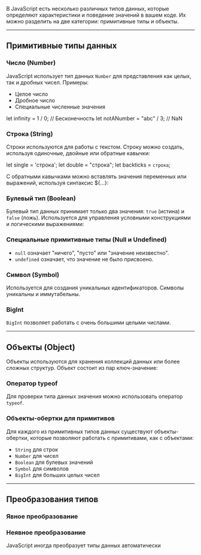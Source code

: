 В JavaScript есть несколько различных типов данных, которые определяют характеристики и поведение значений в вашем коде. 
Их можно разделить на две категории: примитивные типы и объекты.

---

## Примитивные типы данных

### Число (Number)

JavaScript использует тип данных `Number` для представления как целых, так и дробных чисел. Примеры:
- Целое число
- Дробное число
- Специальные численные значения

let infinity = 1 / 0; // Бесконечность
let notANumber = "abc" / 3; // NaN

### Строка (String)

Строки используются для работы с текстом. Строку можно создать, используя одиночные, двойные или обратные кавычки:

let single = 'строка';
let double = "строка";
let backticks = `строка`;

С обратными кавычками можно вставлять значения переменных или выражений, используя синтаксис ${...}:

### Булевый тип (Boolean)

Булевый тип данных принимает только два значения: `true` (истина) и `false` (ложь). Используется для управления 
условными конструкциями и логическими выражениями:

### Специальные примитивные типы (Null и Undefined)

- `null` означает "ничего", "пусто" или "значение неизвестно".
- `undefined` означает, что значение не было присвоено.

### Символ (Symbol)

Используется для создания уникальных идентификаторов. Символы уникальны и иммутабельны.

### BigInt

`BigInt` позволяет работать с очень большими целыми числами.

---

## Объекты (Object)

Объекты используются для хранения коллекций данных или более сложных структур. 
Объект состоит из пар ключ-значение:

### Оператор typeof

Для проверки типа данных значения можно использовать оператор `typeof`.

### Объекты-обертки для примитивов

Для каждого из примитивных типов данных существуют объекты-обертки, 
которые позволяют работать с примитивами, как с объектами:

- `String` для строк
- `Number` для чисел
- `Boolean` для булевых значений
- `Symbol` для символов
- `BigInt` для больших целых чисел

---

## Преобразования типов

### Явное преобразование

### Неявное преобразование

JavaScript иногда преобразует типы данных автоматически
